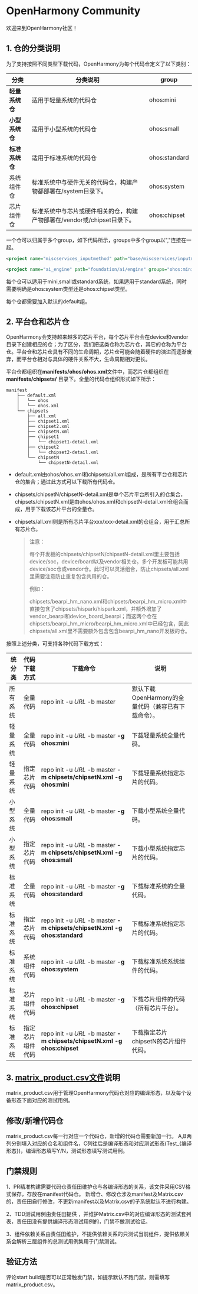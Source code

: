 # OpenHarmony Community
欢迎来到OpenHarmony社区！

## 1. 仓的分类说明

为了支持按照不同类型下载代码，OpenHarmony为每个代码仓定义了以下类别：

| 分类           | 分类说明                                                     | group         |
| -------------- | ------------------------------------------------------------ | ------------- |
| **轻量系统仓** | 适用于轻量系统的代码仓                                       | ohos:mini     |
| **小型系统仓** | 适用于小型系统的代码仓                                       | ohos:small    |
| **标准系统仓** | 适用于标准系统的代码仓                                       | ohos:standard |
| 系统组件仓     | 标准系统中与硬件无关的代码仓，构建产物都部署在/system目录下。 | ohos:system   |
| 芯片组件仓     | 标准系统中与芯片或硬件相关的仓，构建产物部署在/vendor或/chipset目录下。 | ohos:chipset  |

一个仓可以归属于多个group，如下代码所示，groups中多个group以","连接在一起。

```xml
<project name="miscservices_inputmethod" path="base/miscservices/inputmethod" groups="ohos:standard,ohos:system"/>

<project name="ai_engine" path="foundation/ai/engine" groups="ohos:mini,ohos:small,ohos:standard,ohos:system"/>
```

每个仓可以适用于mini,small或standard系统，如果适用于standard系统，同时需要明确是ohos:system类型还是ohos:chipset类型。

每个仓都需要加入默认的default组。

## 2. 平台仓和芯片仓

OpenHarmony会支持越来越多的芯片平台，每个芯片平台会在device和vendor目录下创建相应的仓；为了区分，我们把这类仓称为芯片仓，其它的仓称为平台仓。平台仓和芯片仓具有不同的生命周期，芯片仓可能会随着硬件的演进而逐渐废弃，而平台仓相对与具体的硬件关系不大，生命周期相对更长。

平台仓都组织在**manifests/ohos/ohos.xml**文件中，而芯片仓都组织在**manifests/chipsets/** 目录下。全量的代码仓组织形式如下所示：

```
manifest
    ├── default.xml
    │   └── ohos
    │   └── ohos.xml
    └── chipsets
        ├── all.xml
        ├── chipset1.xml
        ├── chipset2.xml
        ├── chipsetN.xml
        ├── chipset1
        │   └── chipset1-detail.xml
        ├── chipset2
        │   └── chipset2-detail.xml
        └── chipsetN
            └── chipsetN-detail.xml
```

- default.xml由ohos/ohos.xml和chipsets/all.xml组成，是所有平台仓和芯片仓的集合；通过此方式可以下载所有代码仓。

- chipsets/chipsetN/chipsetN-detail.xml是单个芯片平台所引入的仓集合，chipsets/chipsetN.xml是由ohos/ohos.xml和chipsetN-detail.xml仓组合而成，用于下载该芯片平台的全量仓。

- chipsets/all.xml则是所有芯片平台xxx/xxx-detail.xml的仓组合，用于汇总所有芯片仓。

  > 注意：
  >
  > 每个开发板的chipsets/chipsetN/chipsetN-detail.xml里主要包括device/soc，device/board以及vendor相关仓。多个开发板可能共用device/soc仓或vendor仓。此时可以灵活组合，防止chipsets/all.xml里需要注意防止重复包含共用的仓。
  >
  > 例如：
  >
  > chipsets/bearpi_hm_nano.xml和chipsets/bearpi_hm_micro.xml中直接包含了chipsets/hispark/hispark.xml，并额外增加了vendor_bearpi和device_board_bearpi；而这两个仓在chipsets/bearpi_hm_micro/bearpi_hm_micro.xml中已经包含，因此chipsets/all.xml里不需要额外包含包含bearpi_hm_nano开发板的仓。


按照上述分类，可支持各种代码下载方式：

| **统分类** | **代码下载方式** | **下载命令**                                                 | **说明**                                            |
| ---------- | ---------------- | ------------------------------------------------------------ | --------------------------------------------------- |
| 所有系统   | 全量代码         | repo init -u *URL* -b master                                 | 默认下载OpenHarmony的全量代码（兼容已有下载命令）。 |
| 轻量系统   | 全量代码         | repo init -u *URL* -b master **-g ohos:mini**                | 下载轻量系统全量代码。                              |
| 轻量系统   | 指定芯片代码     | repo init -u *URL* -b master **-m chipsets/chipsetN.xml -g ohos:mini** | 下载轻量系统指定芯片的代码。                        |
| 小型系统   | 全量代码         | repo init -u *URL* -b master **-g ohos:small**               | 下载小型系统全量代码。                              |
| 小型系统   | 指定芯片代码     | repo init -u *URL* -b master **-m chipsets/chipsetN.xml -g ohos:small** | 下载小型系统指定芯片的代码。                        |
| 标准系统   | 全量代码         | repo init -u *URL* -b master **-g ohos:standard**            | 下载标准系统的全量代码。                            |
| 标准系统   | 指定芯片代码     | repo init -u *URL* -b master **-m chipsets/chipsetN.xml -g ohos:standard** | 下载标准系统指定芯片的代码。                        |
| 标准系统   | 系统组件代码     | repo init -u *URL* -b master **-g ohos:system**              | 下载标准系统系统组件的代码。                        |
| 标准系统   | 芯片组件代码     | repo init -u *URL* -b master **-g ohos:chipset**             | 下载芯片组件的代码（所有芯片平台）。                |
| 标准系统   | 指定芯片组件代码 | repo init -u *URL* -b master **-m chipsets/chipsetN.xml -g ohos:chipset** | 下载指定芯片chipsetN的芯片组件代码。                |




## 3. [matrix_product.csv文件](https://gitee.com/openharmony/manifest/blob/master/matrix_product.csv)说明
matrix_product.csv用于管理OpenHarmony代码仓对应的编译形态，以及每个设备形态下面对应的测试用例。


## 修改/新增代码仓
matrix_product.csv每一行对应一个代码仓，新增的代码仓需要新加一行。
A,B两列分别填入对应的仓名和组件名，C列往后是编译形态和对应测试形态(Test_{编译形态})，编译形态填写Y/N，测试形态填写测试用例。

## 门禁规则
1、PR精准构建需要代码仓责任田维护仓与各编译形态的关系，该文件采用CSV格式保存，存放在manifest代码仓。
新增仓、修改仓涉及manifest及Matrix.csv的，责任田自行修改，不更新manifest以及Matrix.csv的子系统默认不进行构建。

2、TDD测试用例由责任田提供 ，并维护Matrix.csv中的对应编译形态的测试套列表，责任田没有提供编译形态测试用例的，门禁不做测试验证。

3、组件依赖关系由责任田维护，不提供依赖关系的只测试当前组件，提供依赖关系会解析三层组件的总测试用例集用于门禁测试。

## 验证方法
评论start build是否可以正常触发门禁，如提示默认不跑门禁，则需填写matrix_product.csv。
